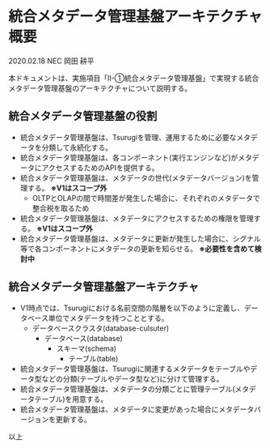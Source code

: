 
# 統合メタデータ管理基盤アーキテクチャ概要

2020.02.18 NEC 岡田 耕平

本ドキュメントは、実施項目「II-①統合メタデータ管理基盤」で実現する統合メタデータ管理基盤のアーキテクチャについて説明する。

## 統合メタデータ管理基盤の役割
* 統合メタデータ管理基盤は、Tsurugiを管理、運用するために必要なメタデータを分類して永続化する。
* 統合メタデータ管理基盤は、各コンポーネント(実行エンジンなど)がメタデータにアクセスするためのAPIを提供する。
* 統合メタデータ管理基盤は、メタデータの世代(メタデータバージョン)を管理する。 **※V1はスコープ外**
    * OLTPとOLAPの間で時間差が発生した場合に、それぞれのメタデータで整合税を取るため
* 統合メタデータ管理基盤は、メタデータにアクセスするための権限を管理する。 **※V1はスコープ外**
* 統合メタデータ管理基盤は、メタデータに更新が発生した場合に、シグナル等で各コンポーネントにメタデータの更新を知らせる。 **※必要性を含めて検討中**

## 統合メタデータ管理基盤アーキテクチャ
* V1時点では、Tsurugiにおける名前空間の階層を以下のように定義し、データベース単位でメタデータを持つこととする。
    * データベースクラスタ(database-culsuter)
        * データベース(database)
            * スキーマ(schema)
                * テーブル(table)
* 統合メタデータ管理基盤は、Tsurugiに関連するメタデータをテーブルやデータ型などの分類(テーブルやデータ型など)に分けて管理する。
* 統合メタデータ管理基盤は、メタデータの分類ごとに管理テーブル(メタデータテーブル)を用意する。
* 統合メタデータ管理基盤は、メタデータに変更があった場合にメタデータバージョンを更新する。

以上
